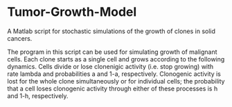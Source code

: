 # Tumor-Growth-Model
A Matlab script for stochastic simulations of the growth of clones in solid cancers. 

The program in this script can be used for simulating growth of malignant cells. 
Each clone starts as a single cell and grows according to the following dynamics.
Cells divide or lose clonenigic activity (i.e. stop growing) with rate lambda and probabilities a and 1-a, respectively. 
Clonogenic activity is lost for the whole clone simultaneously or for individual cells; the probability that a cell loses clonogenic activity through either of these processes is h and 1-h, respectively.
